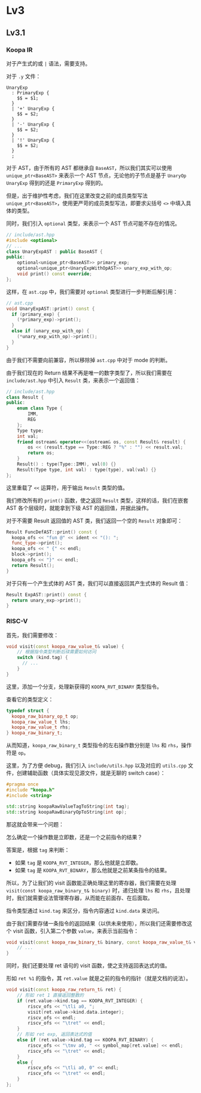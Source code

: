 # Lv3

## Lv3.1

### Koopa IR

对于产生式的或 `|` 语法，需要支持。

对于 `.y` 文件：

```bison
UnaryExp
  : PrimaryExp {
    $$ = $1;
  }
  | '+' UnaryExp {
    $$ = $2;
  }
  | '-' UnaryExp {
    $$ = $2;
  }
  | '!' UnaryExp {
    $$ = $2;
  }
  ;
```

对于 AST，由于所有的 AST 都继承自 `BaseAST`，所以我们其实可以使用 `unique_ptr<BaseAST>` 来表示一个 AST 节点，无论他的子节点是基于 `UnaryOp UnaryExp` 得到的还是 `PrimaryExp` 得到的。

但是，出于维护性考虑，我们在这里改变之前的成员类型写法 `unique_ptr<BaseAST>`，使用更严苛的成员类型写法，即要求尖括号 `<>` 中填入具体的类型。

同时，我们引入 `optional` 类型，来表示一个 AST 节点可能不存在的情况。

```cpp
// include/ast.hpp
#include <optional>
// ...
class UnaryExpAST : public BaseAST {
public:
    optional<unique_ptr<BaseAST>> primary_exp;
    optional<unique_ptr<UnaryExpWithOpAST>> unary_exp_with_op;
    void print() const override;
};
```

这样，在 `ast.cpp` 中，我们需要对 `optional` 类型进行一步判断后解引用：

```cpp
// ast.cpp
void UnaryExpAST::print() const {
  if (primary_exp) {
    (*primary_exp)->print();
  }
  else if (unary_exp_with_op) {
    (*unary_exp_with_op)->print();
  }
}
```

由于我们不需要向前兼容，所以移除掉 `ast.cpp` 中对于 mode 的判断。

由于我们现在的 Return 结果不再是唯一的数字类型了，所以我们需要在 `include/ast.hpp` 中引入 `Result` 类，来表示一个返回值：

```cpp
// include/ast.hpp
class Result {
public:
    enum class Type {
        IMM,
        REG
    };
    Type type;
    int val;
    friend ostream& operator<<(ostream& os, const Result& result) {
        os << (result.type == Type::REG ? "%" : "") << result.val;
        return os;
    }
    Result() : type(Type::IMM), val(0) {}
    Result(Type type, int val) : type(type), val(val) {}
};
```

这里重载了 `<<` 运算符，用于输出 `Result` 类型的值。

我们修改所有的 `print()` 函数，使之返回 `Result` 类型，这样的话，我们在嵌套 AST 各个层级时，就能拿到下级 AST 的返回值，并据此操作。

对于不需要 Result 返回值的 AST 类，我们返回一个空的 `Result` 对象即可：

```cpp
Result FuncDefAST::print() const {
  koopa_ofs << "fun @" << ident << "(): ";
  func_type->print();
  koopa_ofs << " {" << endl;
  block->print();
  koopa_ofs << "}" << endl;
  return Result();
}
```

对于只有一个产生式体的 AST 类，我们可以直接返回其产生式体的 Result 值：

```cpp
Result ExpAST::print() const {
  return unary_exp->print();
}
```

### RISC-V

首先，我们需要修改：

```cpp
void visit(const koopa_raw_value_t& value) {
    // 根据指令类型判断后续需要如何访问
    switch (kind.tag) {
      // ...
    }
}
```

这里，添加一个分支，处理新获得的 `KOOPA_RVT_BINARY` 类型指令。

查看它的类型定义：

```cpp
typedef struct {
  koopa_raw_binary_op_t op;
  koopa_raw_value_t lhs;
  koopa_raw_value_t rhs;
} koopa_raw_binary_t;
```

从而知道，`koopa_raw_binary_t` 类型指令的左右操作数分别是 `lhs` 和 `rhs`，操作符是 `op`。

这里，为了方便 debug，我们引入 `include/utils.hpp` 以及对应的 `utils.cpp` 文件，创建辅助函数（具体实现见源文件，就是无聊的 switch case）：

```cpp
#pragma once
#include "koopa.h"
#include <string>

std::string koopaRawValueTagToString(int tag);
std::string koopaRawBinaryOpToString(int op);
```

那这就会带来一个问题：

怎么确定一个操作数是立即数，还是一个之前指令的结果？

答案是，根据 `tag` 来判断：

- 如果 `tag` 是 `KOOPA_RVT_INTEGER`，那么他就是立即数。
- 如果 `tag` 是 `KOOPA_RVT_BINARY`，那么他就是之前某条指令的结果。

所以，为了让我们的 visit 函数能正确处理这里的寄存器，我们需要在处理 `visit(const koopa_raw_binary_t& binary)` 时，递归处理 `lhs` 和 `rhs`，且处理时，我们就需要设法管理寄存器，从而能在前面存、在后面取。

指令类型通过 `kind.tag` 来区分，指令内容通过 `kind.data` 来访问。

由于我们需要存储一条指令的返回结果（以供未来使用），所以我们还需要修改这个 visit 函数，引入第二个参数 `value`，来表示当前指令：

```cpp
void visit(const koopa_raw_binary_t& binary, const koopa_raw_value_t& value) {
    // ...
}
```

同时，我们还要处理 ret 语句的 visit 函数，使之支持返回表达式的值。

形如 `ret %1` 的指令，其 `ret.value` 就是之前的指令的指针（就是文档的说法）。

```cpp
void visit(const koopa_raw_return_t& ret) {
    // 形如 ret 1 直接返回整数的
    if (ret.value->kind.tag == KOOPA_RVT_INTEGER) {
        riscv_ofs << "\tli a0, ";
        visit(ret.value->kind.data.integer);
        riscv_ofs << endl;
        riscv_ofs << "\tret" << endl;
    }
    // 形如 ret exp, 返回表达式的值
    else if (ret.value->kind.tag == KOOPA_RVT_BINARY) {
        riscv_ofs << "\tmv a0, " << symbol_map[ret.value] << endl;
        riscv_ofs << "\tret" << endl;
    }
    else {
        riscv_ofs << "\tli a0, 0" << endl;
        riscv_ofs << "\tret" << endl;
    }
};
```